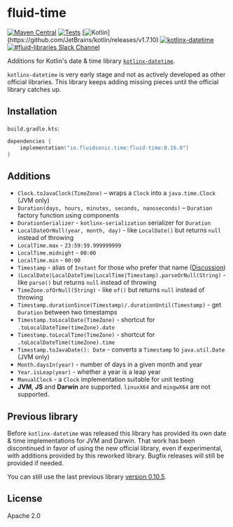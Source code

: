 fluid-time
==========

[![Maven Central](https://img.shields.io/maven-central/v/io.fluidsonic.time/fluid-time?label=Maven%20Central)](https://search.maven.org/artifact/io.fluidsonic.time/fluid-time)
[![Tests](https://github.com/fluidsonic/fluid-time/workflows/Tests/badge.svg)](https://github.com/fluidsonic/fluid-time/actions?workflow=Tests)
[![Kotlin](https://img.shields.io/badge/Kotlin-1.7.10%20(Darwin,%20JS,%20JVM)-blue.svg)](https://github.com/JetBrains/kotlin/releases/v1.7.10)
[![kotlinx-datetime](https://img.shields.io/badge/kotlinx--datetime-0.4.0-blue.svg)](https://github.com/Kotlin/kotlinx-datetime/releases/tag/v0.4.0)
[![#fluid-libraries Slack Channel](https://img.shields.io/badge/slack-%23fluid--libraries-543951.svg?label=Slack)](https://kotlinlang.slack.com/messages/C7UDFSVT2/)

Additions for Kotlin's date & time library [`kotlinx-datetime`](https://github.com/Kotlin/kotlinx-datetime).

`kotlinx-datetime` is very early stage and not as actively developed as other official libraries. This library keeps adding missing pieces until the official
library catches up.



Installation
------------

`build.gradle.kts`:

```kotlin
dependencies {
	implementation("io.fluidsonic.time:fluid-time:0.16.0")
}
```

Additions
---------

- `Clock.toJavaClock(TimeZone)` – wraps a `Clock` into a `java.time.Clock` (JVM only)
- `Duration(days, hours, minutes, seconds, nanoseconds)` – `Duration` factory function using components
- `DurationSerializer` - `kotlinx-serialization` serializer for `Duration`
- `LocalDateOrNull(year, month, day)` - like `LocalDate()` but returns `null` instead of throwing
- `LocalTime.max` - `23:59:59.999999999`
- `LocalTime.midnight` - `00:00`
- `LocalTime.min` - `00:00`
- `Timestamp` - alias of `Instant` for those who prefer that name ([Discussion](https://kotlinlang.slack.com/archives/C01923PC6A0/p1597788327006500))
- `(LocalDate|LocalDateTime|LocalTime|Timestamp).parseOrNull(String)` - like `parse()` but returns `null` instead of throwing
- `TimeZone.ofOrNull(String)` - like `of()` but returns `null` instead of throwing
- `Timestamp.durationSince(Timestamp)/.durationUntil(Timestamp)` - get `Duration` between two timestamps
- `Timestamp.toLocalDate(TimeZone)` - shortcut for `.toLocalDateTime(timeZone).date`
- `Timestamp.toLocalTime(TimeZone)` - shortcut for `.toLocalDateTime(timeZone).time`
- `Timestamp.toJavaDate(): Date` - converts a `Timestamp` to `java.util.Date` (JVM only)
- `Month.daysIn(year)` - number of days in a given month and year
- `Year.isLeap(year)` - whether a year is a leap year
- `ManualClock` - a `Clock` implementation suitable for unit testing
- **JVM**, **JS** and **Darwin** are supported. `linuxX64` and `mingwX64` are not supported.

Previous library
----------------

Before `kotlinx-datetime` was released this library has provided its own date & time implementations for JVM and Darwin. That work has been discontinued in
favor of using the new official library, even if experimental, with additions provided by this reworked library. Bugfix releases will still be provided if
needed.

You can still use the last previous library [version 0.10.5](https://github.com/fluidsonic/fluid-time/releases/tag/0.10.5).


License
-------

Apache 2.0
